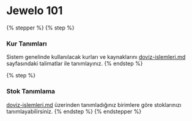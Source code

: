 # Jewelo 101

{% stepper %}
{% step %}
### Kur Tanımları

Sistem genelinde kullanılacak kurları ve kaynaklarını [doviz-islemleri.md](envanter/doviz-islemleri.md "mention") sayfasındaki talimatlar ile tanımlayınız.
{% endstep %}

{% step %}
### Stok Tanımlama

[doviz-islemleri.md](envanter/doviz-islemleri.md "mention") üzerinden tanımladığınız birimlere göre stoklarınızı tanımlayabilirsiniz.
{% endstep %}
{% endstepper %}
